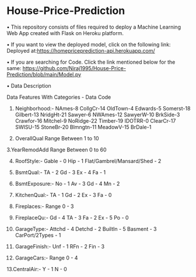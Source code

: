 # House-Price-Prediction

• This repository consists of files required to deploy a Machine Learning Web App created with Flask on Heroku platform.

• If you want to view the deployed model, click on the following link:
Deployed at:https://homepriceprediction-api.herokuapp.com/

• If you are searching for Code. Click the link mentioned below for the same:
https://github.com/Niraj1995/House-Price-Prediction/blob/main/Model.py

• Data Description

Data Features With Categories - Data Code
1. Neighborhood:-
NAmes-8
CollgCr-14
OldTown-4
Edwards-5
Somerst-18
Gilbert-13
NridgHt-21
Sawyer-6
NWAmes-12
SawyerW-10
BrkSide-3
Crawfor-16
Mitchel-9
NoRidge-22
Timber-19
IDOTRR-0
ClearCr-17
SWISU-15
StoneBr-20
Blmngtn-11
MeadowV-15
BrDale-1

2. OverallQual
Range Between 1 to 10

3.YearRemodAdd
Range Between 0 to 60

4. RoofStyle:-
Gable - 0
Hip - 1
Flat/Gambrel/Mansard/Shed - 2

5. BsmtQual:-
TA - 2
Gd - 3
Ex - 4
Fa - 1

6. BsmtExposure:-
No - 1 
Av - 3 
Gd - 4
Mn - 2

7. KitchenQual:-
TA - 1
Gd - 2
Ex - 3
Fa - 0

8. Fireplaces:-
Range 0 - 3

9. FireplaceQu:-
Gd - 4
TA - 3
Fa - 2
Ex - 5
Po - 0

10. GarageType:-
Attchd - 4
Detchd - 2
BuiltIn	- 5
Basment - 3
CarPort/2Types - 1

11. GarageFinish:-
Unf - 1
RFn - 2
Fin - 3

12. GarageCars:-
Range 0 - 4

13.CentralAir:-
Y - 1
N - 0


